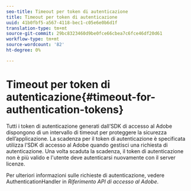 ```yaml
---
seo-title: Timeout per token di autenticazione
title: Timeout per token di autenticazione
uuid: 41b0fbf5-a567-4118-bec1-c05e6e0b6d1f
translation-type: tm+mt
source-git-commit: 29bc8323460d9be0fce66cbea7c6fce46df20d61
workflow-type: tm+mt
source-wordcount: '82'
ht-degree: 0%

---
```



# Timeout per token di autenticazione{#timeout-for-authentication-tokens}

Tutti i token di autenticazione generati dall’SDK di accesso al Adobe  dispongono di un intervallo di timeout per proteggere la sicurezza dell’applicazione. La scadenza per il token di autenticazione è specificata utilizza l’SDK di accesso al Adobe  quando gestisci una richiesta di autenticazione. Una volta scaduta la scadenza, il token di autenticazione non è più valido e l&#39;utente deve autenticarsi nuovamente con il server licenze.

Per ulteriori informazioni sulle richieste di autenticazione, vedere AuthenticationHandler in *Riferimento API di accesso al Adobe*.
